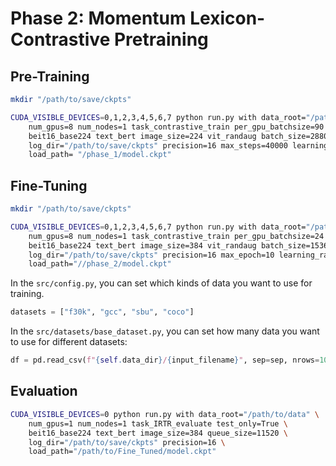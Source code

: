 # Phase 2: Momentum Lexicon-Contrastive Pretraining

## Pre-Training
```bash
mkdir "/path/to/save/ckpts"

CUDA_VISIBLE_DEVICES=0,1,2,3,4,5,6,7 python run.py with data_root="/path/to/data" \
    num_gpus=8 num_nodes=1 task_contrastive_train per_gpu_batchsize=90 \
    beit16_base224 text_bert image_size=224 vit_randaug batch_size=2880 queue_size=11520 DR=True \
    log_dir="/path/to/save/ckpts" precision=16 max_steps=40000 learning_rate=5e-5 \
    load_path= "/phase_1/model.ckpt"
```

## Fine-Tuning
```bash
mkdir "/path/to/save/ckpts"

CUDA_VISIBLE_DEVICES=0,1,2,3,4,5,6,7 python run.py with data_root="/path/to/data" \
    num_gpus=8 num_nodes=1 task_contrastive_train per_gpu_batchsize=24 get_recall_metric=True \
    beit16_base224 text_bert image_size=384 vit_randaug batch_size=1536 queue_size=11520 DR=False \
    log_dir="/path/to/save/ckpts" precision=16 max_epoch=10 learning_rate=5e-5 \
    load_path="//phase_2/model.ckpt"
```

In the `src/config.py`, you can set which kinds of data you want to use for training.
```python
datasets = ["f30k", "gcc", "sbu", "coco"]
```

In the `src/datasets/base_dataset.py`, you can set how many data you want to use for different datasets:
```python
df = pd.read_csv(f"{self.data_dir}/{input_filename}", sep=sep, nrows=100000)
```

## Evaluation

```bash
CUDA_VISIBLE_DEVICES=0 python run.py with data_root="/path/to/data" \
    num_gpus=1 num_nodes=1 task_IRTR_evaluate test_only=True \
    beit16_base224 text_bert image_size=384 queue_size=11520 \
    log_dir="/path/to/save/ckpts" precision=16 \
    load_path="/path/to/Fine_Tuned/model.ckpt"
```
